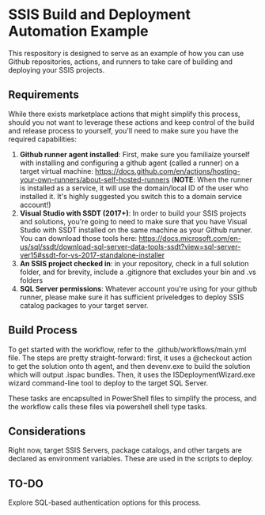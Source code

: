 # SSIS Build and Deployment Automation Example

This respository is designed to serve as an example of how you can use Github repositories, actions, and runners to take care of building and deploying your SSIS projects.

## Requirements

While there exists marketplace actions that might simplify this process, should you not want to leverage these actions and keep control of the build and release process to yourself, you'll need to make sure you have the required capabilities:

1. **Github runner agent installed**: First, make sure you familiaize yourself with installing and configuring a github agent (called a runner) on a target virtual machine: https://docs.github.com/en/actions/hosting-your-own-runners/about-self-hosted-runners  (**NOTE**: When the runner is installed as a service, it will use the domain/local ID of the user who installed it. It's highly suggested you switch this to a domain service account!)
2. **Visual Studio with SSDT (2017+)**: In order to build your SSIS projects and solutions, you're going to need to make sure that you have Visual Studio with SSDT installed on the same machine as your Github runner. You can download those tools here: https://docs.microsoft.com/en-us/sql/ssdt/download-sql-server-data-tools-ssdt?view=sql-server-ver15#ssdt-for-vs-2017-standalone-installer
3. **An SSIS project checked in**: in your repository, check in a full solution folder, and for brevity, include a .gitignore that excludes your bin and .vs folders
4. **SQL Server permissions**: Whatever account you're using for your github runner, please make sure it has sufficient priveledges to deploy SSIS catalog packages to your target server.

## Build Process

To get started with the workflow, refer to the .github/workflows/main.yml file. The steps are pretty straight-forward: first, it uses a @checkout action to get the solution onto th agent, and then devenv.exe to build the solution which will output .ispac bundles. Then, it uses the ISDeploymentWizard.exe wizard command-line tool to deploy to the target SQL Server.

These tasks are encapsulted in PowerShell files to simplify the process, and the workflow calls these files via powershell shell type tasks.

## Considerations

Right now, target SSIS Servers, package catalogs, and other targets are declared as environment variables. These are used in the scripts to deploy.

## TO-DO

Explore SQL-based authentication options for this process.